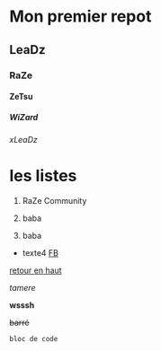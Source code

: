 <a name="top"></a>

# Mon premier repot

## LeaDz

### RaZe

#### ZeTsu

##### WiZard

###### xLeaDz

# les listes

1. RaZe Community

1. baba

1. baba

- texte4
  [FB](https://fr-fr.facebook.com/)

<a name="ancre"></a>

[retour en haut](#top)

_tamere_

**wsssh**

~~barré~~

`bloc de code`
